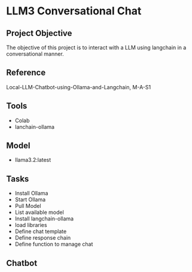 # LLM3 Conversational Chat


## Project Objective
The objective of this project is to interact with a LLM using langchain in a conversational manner.  

## Reference
Local-LLM-Chatbot-using-Ollama-and-Langchain, M-A-S1

## Tools
- Colab
- lanchain-ollama

## Model
- llama3.2:latest

## Tasks
- Install Ollama
- Start Ollama
- Pull Model
- List available model
- Install langchain-ollama
- load libraries
- Define chat template
- Define response chain
- Define function to manage chat

## Chatbot






